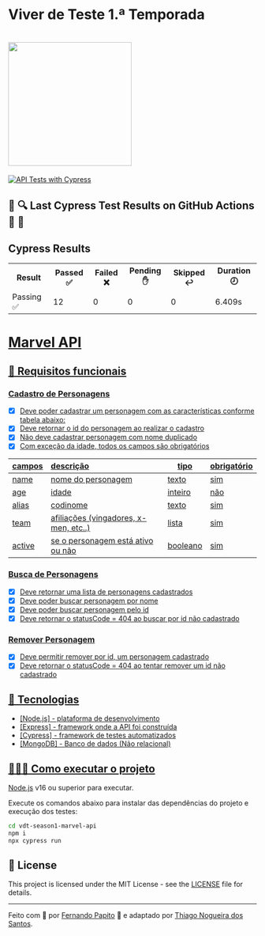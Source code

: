 # Viver de Teste 1.ª Temporada

<h1 align="left">
    <img src=".github/logo-stiker.svg" width="250px">
</h1>

[![API Tests with Cypress](https://github.com/thinogueiras/vdt-season1-marvel-api/actions/workflows/continuous-integration.yaml/badge.svg)](https://github.com/thinogueiras/vdt-season1-marvel-api/actions/workflows/continuous-integration.yaml)

<h2>🐞 🔍 Last Cypress Test Results on GitHub Actions 🔎 🐞</h2>
<h2>Cypress Results</h2>
<table><tr><th>Result</th><th>Passed ✅</th><th>Failed ❌</th><th>Pending ✋</th><th>Skipped ↩️</th><th>Duration 🕗</th></tr><tr><td>Passing ✅</td><td>12</td><td>0</td><td>0</td><td>0</td><td>6.409s</td></tr></table>
<a href="">

# Marvel API

## 🔖 Requisitos funcionais

### Cadastro de Personagens

- [X] Deve poder cadastrar um personagem com as características conforme tabela abaixo:
- [X] Deve retornar o id do personagem ao realizar o cadastro
- [X] Não deve cadastrar personagem com nome duplicado
- [X] Com exceção da idade, todos os campos são obrigatórios

| campos | descrição                             | tipo     | obrigatório |
| ------ | :------------------------------------ | -------- | ----------- |
| name   | nome do personagem                    | texto    | sim         |
| age    | idade                                 | inteiro  | não         |
| alias  | codinome                              | texto    | sim         |
| team   | afiliações (vingadores, x-men, etc..) | lista    | sim         |
| active | se o personagem está ativo ou não     | booleano | sim         |

### Busca de Personagens

- [X] Deve retornar uma lista de personagens cadastrados
- [X] Deve poder buscar personagem por nome
- [X] Deve poder buscar personagem pelo id
- [X] Deve retornar o statusCode = 404 ao buscar por id não cadastrado

### Remover Personagem

- [X] Deve permitir remover por id, um personagem cadastrado
- [X] Deve retornar o statusCode = 404 ao tentar remover um id não cadastrado

## 🚀 Tecnologias

- [Node.js] - plataforma de desenvolvimento
- [Express] - framework onde a API foi construída
- [Cypress] - framework de testes automatizados
- [MongoDB] - Banco de dados (Não relacional)

## 👨🏻‍💻 Como executar o projeto

[Node.js](https://nodejs.org/) v16 ou superior para executar.

Execute os comandos abaixo para instalar das dependências do projeto e execução dos testes:

```sh
cd vdt-season1-marvel-api
npm i
npx cypress run
```

## 📝 License

This project is licensed under the MIT License - see the [LICENSE](LICENSE) file for details.

---

Feito com 💜&nbsp;por [Fernando Papito](https://www.linkedin.com/in/papitoio/) 👋&nbsp;e adaptado por [Thiago Nogueira dos Santos](https://www.linkedin.com/in/thinogueiras/).
